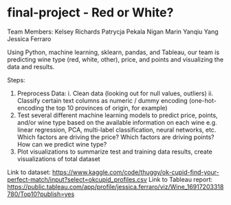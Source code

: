# final-project - Red or White?

Team Members:
Kelsey Richards
Patrycja Pekala
Nigan Marin
Yanqiu Yang
Jessica Ferraro


Using Python, machine learning, sklearn, pandas, and Tableau, our team is predicting wine type (red, white, other), price, and points and visualizing the data and results.

Steps:

1. Preprocess Data:
     i. Clean data (looking out for null values, outliers)
    ii. Classify certain text columns as numeric / dummy encoding (one-hot-encoding the top 10 provinces of origin, for example)
2. Test several different machine learning models to predict price, points, and/or wine type based on the available information on each wine
     e.g. linear regression, PCA, multi-label classification, neural networks, etc.
   Which factors are driving the price? Which factors are driving points? How can we predict wine type?
3. Plot visualizations to summarize test and training data results, create visualizations of total dataset



Link to dataset: https://www.kaggle.com/code/thuggy/ok-cupid-find-your-perfect-match/input?select=okcupid_profiles.csv
Link to Tableau report: https://public.tableau.com/app/profile/jessica.ferraro/viz/Wine_16917203318780/Top10?publish=yes 
